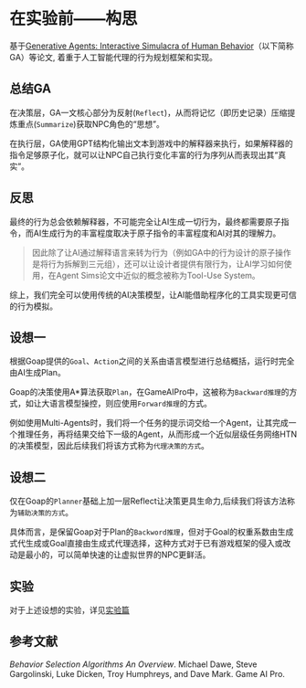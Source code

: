 # 在实验前——构思

基于[Generative Agents: Interactive Simulacra of Human Behavior](https://arxiv.org/abs/2304.03442)（以下简称GA）等论文, 着重于人工智能代理的行为规划框架和实现。

## 总结GA

在决策层，GA一文核心部分为反射(`Reflect`)，从而将记忆（即历史记录）压缩提炼重点(`Summarize`)获取NPC角色的“思想”。


在执行层，GA使用GPT结构化输出文本到游戏中的解释器来执行，如果解释器的指令足够原子化，就可以让NPC自己执行变化丰富的行为序列从而表现出其“真实”。

## 反思
最终的行为总会依赖解释器，不可能完全让AI生成一切行为，最终都需要原子指令，而AI生成行为的丰富程度取决于原子指令的丰富程度和AI对其的理解力。

>因此除了让AI通过解释语言来转为行为（例如GA中的行为设计的原子操作是将行为拆解到三元组），还可以让设计者提供有限行为，让AI学习如何使用，在Agent Sims论文中近似的概念被称为Tool-Use System。

综上，我们完全可以使用传统的AI决策模型，让AI能借助程序化的工具实现更可信的行为模拟。


## 设想一
根据Goap提供的`Goal`、`Action`之间的关系由语言模型进行总结概括，运行时完全由AI生成Plan。

Goap的决策使用A*算法获取`Plan`，在GameAIPro中，这被称为`Backward推理`的方式，如让大语言模型操控，则应使用`Forward推理`的方式。

例如使用Multi-Agents时，我们将一个任务的提示词交给一个Agent，让其完成一个推理任务，再将结果交给下一级的Agent，从而形成一个近似层级任务网络HTN的决策模型，因此后续我们将该方式称为`代理决策的方式`。

## 设想二
仅在Goap的`Planner`基础上加一层Reflect让决策更具生命力,后续我们将该方法称为`辅助决策的方式`。

具体而言，是保留Goap对于Plan的`Backword推理`，但对于Goal的权重系数由生成式代生成或Goal直接由生成式代理选择，这种方式对于已有游戏框架的侵入或改动是最小的，可以简单快速的让虚拟世界的NPC更鲜活。


## 实验

对于上述设想的实验，详见[实验篇](./experiment.md)

## 参考文献
<i>Behavior Selection Algorithms An Overview</i>. Michael Dawe, Steve Gargolinski, Luke Dicken, Troy Humphreys, and Dave Mark. Game AI Pro.